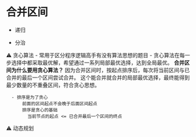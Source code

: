 # 合并区间

- 递归

- 分治

⚠️ 贪心算法
    - 常用于区分程序逻辑高手有没有算法思想的题目
    - 贪心算法在每一步选择中都采取最优解，希望通过一系列局部最优选择，达到全局最优。
      **合并区间为什么要用贪心算法？**
        因为合并区间时，按起点排序后，每次将当前区间与已合并的最后一个区间尝试合并。
        这个能合并就合并的局部最优选择，最终能得到最少数量的不重叠区间，符合贪心思想。

      - 排序是为了贪心
          前面的区间起点不会晚于后面区间起点
          排序是贪心的基础
            当前节点的起点 <= 已合并最后一个区间的终点


⚠️ 动态规划 
